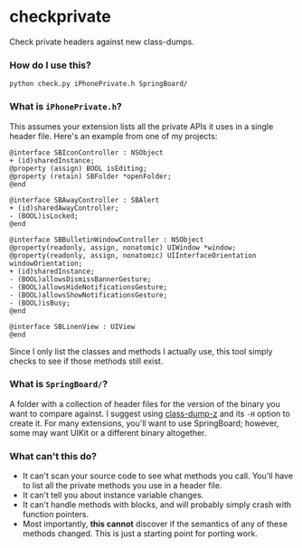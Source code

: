 # checkprivate

Check private headers against new class-dumps.

### How do I use this?

    python check.py iPhonePrivate.h SpringBoard/

### What is `iPhonePrivate.h`?

This assumes your extension lists all the private APIs it uses in a single header file. Here's an example from one of my projects:

    @interface SBIconController : NSObject
    + (id)sharedInstance;
    @property (assign) BOOL isEditing;
    @property (retain) SBFolder *openFolder;
    @end

    @interface SBAwayController : SBAlert
    + (id)sharedAwayController;
    - (BOOL)isLocked;
    @end

    @interface SBBulletinWindowController : NSObject
    @property(readonly, assign, nonatomic) UIWindow *window;
    @property(readonly, assign, nonatomic) UIInterfaceOrientation windowOrientation;
    + (id)sharedInstance;
    - (BOOL)allowsDismissBannerGesture;
    - (BOOL)allowsHideNotificationsGesture;
    - (BOOL)allowsShowNotificationsGesture;
    - (BOOL)isBusy;
    @end

    @interface SBLinenView : UIView
    @end

Since I only list the classes and methods I actually use, this tool simply checks to see if those methods still exist.

### What is `SpringBoard/`?

A folder with a collection of header files for the version of the binary you want to compare against. I suggest using [class-dump-z](http://code.google.com/p/networkpx/wiki/class_dump_z) and its `-H` option to create it. For many extensions, you'll want to use SpringBoard; however, some may want UIKit or a different binary altogether.

### What can't this do?

 - It can't scan your source code to see what methods you call. You'll have to list all the private methods you use in a header file.
 - It can't tell you about instance variable changes.
 - It can't handle methods with blocks, and will probably simply crash with function pointers.
 - Most importantly, **this cannot** discover if the semantics of any of these methods changed. This is just a starting point for porting work.


